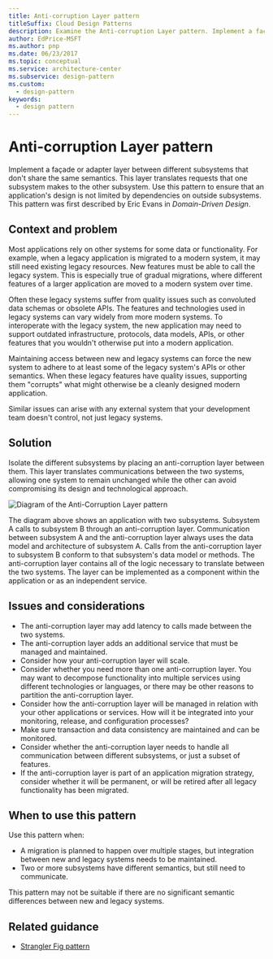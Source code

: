 ```yaml
---
title: Anti-corruption Layer pattern
titleSuffix: Cloud Design Patterns
description: Examine the Anti-corruption Layer pattern. Implement a façade or adapter layer between a modern application and a legacy system.
author: EdPrice-MSFT
ms.author: pnp
ms.date: 06/23/2017
ms.topic: conceptual
ms.service: architecture-center
ms.subservice: design-pattern
ms.custom:
  - design-pattern
keywords:
  - design pattern
---
```


# Anti-corruption Layer pattern

Implement a façade or adapter layer between different subsystems that don't share the same semantics. This layer translates requests that one subsystem makes to the other subsystem. Use this pattern to ensure that an application's design is not limited by dependencies on outside subsystems. This pattern was first described by Eric Evans in *Domain-Driven Design*.

## Context and problem

Most applications rely on other systems for some data or functionality. For example, when a legacy application is migrated to a modern system, it may still need existing legacy resources. New features must be able to call the legacy system. This is especially true of gradual migrations, where different features of a larger application are moved to a modern system over time.

Often these legacy systems suffer from quality issues such as convoluted data schemas or obsolete APIs. The features and technologies used in legacy systems can vary widely from more modern systems. To interoperate with the legacy system, the new application may need to support outdated infrastructure, protocols, data models, APIs, or other features that you wouldn't otherwise put into a modern application.

Maintaining access between new and legacy systems can force the new system to adhere to at least some of the legacy system's APIs or other semantics. When these legacy features have quality issues, supporting them "corrupts" what might otherwise be a cleanly designed modern application.

Similar issues can arise with any external system that your development team doesn't control, not just legacy systems.

## Solution

Isolate the different subsystems by placing an anti-corruption layer between them. This layer translates communications between the two systems, allowing one system to remain unchanged while the other can avoid compromising its design and technological approach.

![Diagram of the Anti-Corruption Layer pattern](./_images/anti-corruption-layer.png)

The diagram above shows an application with two subsystems. Subsystem A calls to subsystem B through an anti-corruption layer. Communication between subsystem A and the anti-corruption layer always uses the data model and architecture of subsystem A. Calls from the anti-corruption layer to subsystem B conform to that subsystem's data model or methods. The anti-corruption layer contains all of the logic necessary to translate between the two systems. The layer can be implemented as a component within the application or as an independent service.

## Issues and considerations

- The anti-corruption layer may add latency to calls made between the two systems.
- The anti-corruption layer adds an additional service that must be managed and maintained.
- Consider how your anti-corruption layer will scale.
- Consider whether you need more than one anti-corruption layer. You may want to decompose functionality into multiple services using different technologies or languages, or there may be other reasons to partition the anti-corruption layer.
- Consider how the anti-corruption layer will be managed in relation with your other applications or services. How will it be integrated into your monitoring, release, and configuration processes?
- Make sure transaction and data consistency are maintained and can be monitored.
- Consider whether the anti-corruption layer needs to handle all communication between different subsystems, or just a subset of features.
- If the anti-corruption layer is part of an application migration strategy, consider whether it will be permanent, or will be retired after all legacy functionality has been migrated.

## When to use this pattern

Use this pattern when:

- A migration is planned to happen over multiple stages, but integration between new and legacy systems needs to be maintained.
- Two or more subsystems have different semantics, but still need to communicate.

This pattern may not be suitable if there are no significant semantic differences between new and legacy systems.

## Related guidance

- [Strangler Fig pattern](./strangler-fig.yml)

